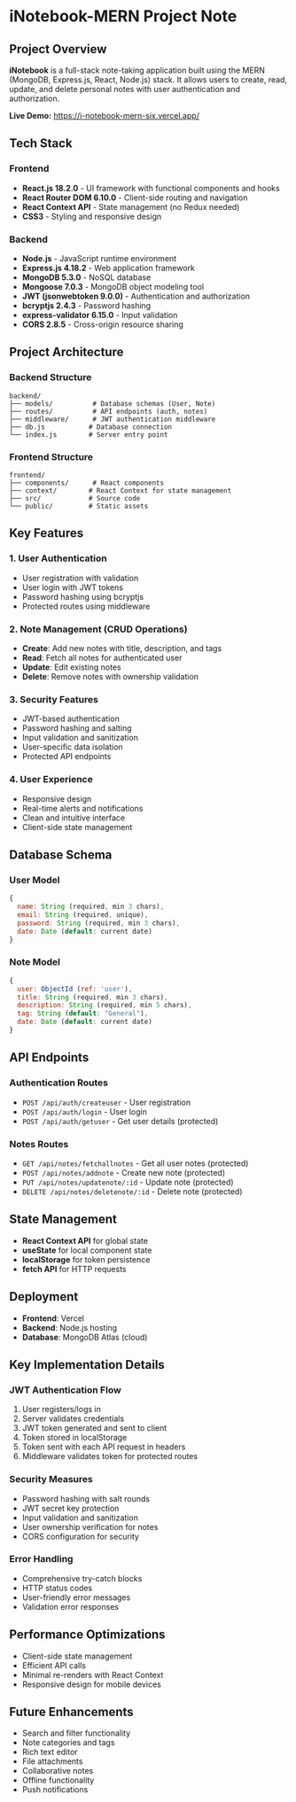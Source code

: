 # iNotebook-MERN Project Note

## Project Overview
**iNotebook** is a full-stack note-taking application built using the MERN (MongoDB, Express.js, React, Node.js) stack. It allows users to create, read, update, and delete personal notes with user authentication and authorization.

**Live Demo:** https://i-notebook-mern-six.vercel.app/

## Tech Stack

### Frontend
- **React.js 18.2.0** - UI framework with functional components and hooks
- **React Router DOM 6.10.0** - Client-side routing and navigation
- **React Context API** - State management (no Redux needed)
- **CSS3** - Styling and responsive design

### Backend
- **Node.js** - JavaScript runtime environment
- **Express.js 4.18.2** - Web application framework
- **MongoDB 5.3.0** - NoSQL database
- **Mongoose 7.0.3** - MongoDB object modeling tool
- **JWT (jsonwebtoken 9.0.0)** - Authentication and authorization
- **bcryptjs 2.4.3** - Password hashing
- **express-validator 6.15.0** - Input validation
- **CORS 2.8.5** - Cross-origin resource sharing

## Project Architecture

### Backend Structure
```
backend/
├── models/          # Database schemas (User, Note)
├── routes/          # API endpoints (auth, notes)
├── middleware/      # JWT authentication middleware
├── db.js           # Database connection
└── index.js        # Server entry point
```

### Frontend Structure
```
frontend/
├── components/      # React components
├── context/        # React Context for state management
├── src/            # Source code
└── public/         # Static assets
```

## Key Features

### 1. User Authentication
- User registration with validation
- User login with JWT tokens
- Password hashing using bcryptjs
- Protected routes using middleware

### 2. Note Management (CRUD Operations)
- **Create**: Add new notes with title, description, and tags
- **Read**: Fetch all notes for authenticated user
- **Update**: Edit existing notes
- **Delete**: Remove notes with ownership validation

### 3. Security Features
- JWT-based authentication
- Password hashing and salting
- Input validation and sanitization
- User-specific data isolation
- Protected API endpoints

### 4. User Experience
- Responsive design
- Real-time alerts and notifications
- Clean and intuitive interface
- Client-side state management

## Database Schema

### User Model
```javascript
{
  name: String (required, min 3 chars),
  email: String (required, unique),
  password: String (required, min 3 chars),
  date: Date (default: current date)
}
```

### Note Model
```javascript
{
  user: ObjectId (ref: 'user'),
  title: String (required, min 3 chars),
  description: String (required, min 5 chars),
  tag: String (default: "General"),
  date: Date (default: current date)
}
```

## API Endpoints

### Authentication Routes
- `POST /api/auth/createuser` - User registration
- `POST /api/auth/login` - User login
- `POST /api/auth/getuser` - Get user details (protected)

### Notes Routes
- `GET /api/notes/fetchallnotes` - Get all user notes (protected)
- `POST /api/notes/addnote` - Create new note (protected)
- `PUT /api/notes/updatenote/:id` - Update note (protected)
- `DELETE /api/notes/deletenote/:id` - Delete note (protected)

## State Management
- **React Context API** for global state
- **useState** for local component state
- **localStorage** for token persistence
- **fetch API** for HTTP requests

## Deployment
- **Frontend**: Vercel
- **Backend**: Node.js hosting
- **Database**: MongoDB Atlas (cloud)

## Key Implementation Details

### JWT Authentication Flow
1. User registers/logs in
2. Server validates credentials
3. JWT token generated and sent to client
4. Token stored in localStorage
5. Token sent with each API request in headers
6. Middleware validates token for protected routes

### Security Measures
- Password hashing with salt rounds
- JWT secret key protection
- Input validation and sanitization
- User ownership verification for notes
- CORS configuration for security

### Error Handling
- Comprehensive try-catch blocks
- HTTP status codes
- User-friendly error messages
- Validation error responses

## Performance Optimizations
- Client-side state management
- Efficient API calls
- Minimal re-renders with React Context
- Responsive design for mobile devices

## Future Enhancements
- Search and filter functionality
- Note categories and tags
- Rich text editor
- File attachments
- Collaborative notes
- Offline functionality
- Push notifications
